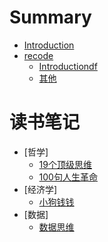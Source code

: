 # Summary

* [Introduction](README.md)
* [recode]()
    * [Introductiondf](recode/develop_question.md)
    * [其他](其他/名词.md)


# 读书笔记
* [哲学]
  * [19个顶级思维](读书笔记_2023/19个顶级思维.md)
  * [100句人生革命](读书笔记_2023/阿德勒的100句人生革命.md)
* [经济学]
  * [小狗钱钱](读书笔记_2023/小狗钱钱.md)
* [数据]
  * [数据思维](读书笔记_2023/数据思维.md)